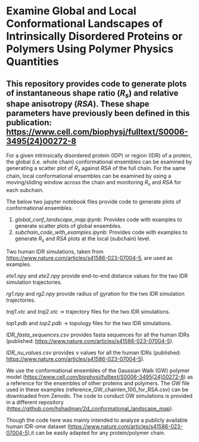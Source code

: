 
# Examine Global and Local Conformational Landscapes of Intrinsically Disordered Proteins or Polymers Using Polymer Physics Quantities

## This repository provides code to generate plots of instantaneous shape ratio (_R<sub>s</sub>_) and relative shape anisotropy (_RSA_). These shape parameters have previously been defined in this publication: https://www.cell.com/biophysj/fulltext/S0006-3495(24)00272-8  

For a given intrinsically disordered protein (IDP) or region (IDR) of a protein, the global (i.e. whole chain) conformational ensembles can be examined by generating a scatter plot of _R<sub>s</sub>_ against _RSA_ of the full chain. For the same chain, local conformational ensembles can be examined by using a moving/sliding window across the chain and monitoring _R<sub>s</sub>_ and _RSA_ for each subchain.

The below two jupyter notebook files provide code to generate plots of conformational ensembles.

1. _global_conf_landscape_map.ipynb_: Provides code with examples to generate scatter plots of global ensembles.
2. _subchain_code_with_examples.ipynb_: Provides code with examples to generate _R<sub>s</sub>_ and _RSA_ plots at the local (subchain) level.

Two human IDR simulations, taken from https://www.nature.com/articles/s41586-023-07004-5, are used as examples. 

_ete1.npy_ and _ete2.npy_ provide end-to-end distance values for the two IDR simulation trajectories.

_rg1.npy_ and _rg2.npy_ provide radius of gyration for the two IDR simulation trajectories.

_traj1.xtc_ and _traj2.xtc_ -> trajectory files for the two IDR simulations.

_top1.pdb_ and _top2.pdb_ -> topology files for the two IDR simulations.

_IDR_fasta_sequences.csv_ provides fasta sequences for all the human IDRs (published: https://www.nature.com/articles/s41586-023-07004-5).

_IDR_nu_values.csv_ provides ν values for all the human IDRs (published: https://www.nature.com/articles/s41586-023-07004-5).

We use the conformational ensembles of the Gaussian Walk (GW) polymer model (https://www.cell.com/biophysj/fulltext/S0006-3495(24)00272-8) as a reference for the ensembles of other proteins and polymers. The GW file used in these examples (reference_GW_chainlen_100_for_RSA.csv) can be downloaded from Zenodo. The code to conduct GW simulations is provided in a different repository (https://github.com/hshadman/2d_conformational_landscape_map). 

Though the code here was mainly intended to analyze a publicly available human IDR-ome dataset (https://www.nature.com/articles/s41586-023-07004-5),it can  be easily adapted for any protein/polymer chain.


